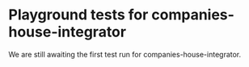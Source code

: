 # Playground tests for companies-house-integrator
We are still awaiting the first test run for companies-house-integrator.
